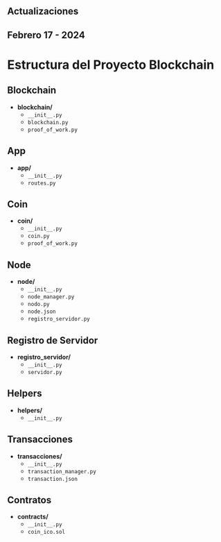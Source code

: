 Actualizaciones
-----------------
Febrero 17 - 2024
------------------

# Estructura del Proyecto Blockchain

## Blockchain

- **blockchain/**
  - `__init__.py`
  - `blockchain.py`
  - `proof_of_work.py`

## App

- **app/**
  - `__init__.py`
  - `routes.py`

## Coin

- **coin/**
  - `__init__.py`
  - `coin.py`
  - `proof_of_work.py`

## Node

- **node/**
  - `__init__.py`
  - `node_manager.py`
  - `nodo.py`
  - `node.json`
  - `registro_servidor.py`

## Registro de Servidor

- **registro_servidor/**
  - `__init__.py`
  - `servidor.py`

## Helpers

- **helpers/**
  - `__init__.py`

## Transacciones

- **transacciones/**
  - `__init__.py`
  - `transaction_manager.py`
  - `transaction.json`

## Contratos

- **contracts/**
  - `__init__.py`
  - `coin_ico.sol`

